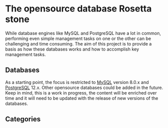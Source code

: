 # The opensource database Rosetta stone

While database engines like MySQL and PostgreSQL have a lot in common, performing even simple management tasks on one or the other can be challenging and time consuming.  The aim of this project is to provide a basis as how these databases works and how to accomplish key management tasks.

## Databases

As a starting point, the focus is restricted to [MySQL](https://dev.mysql.com/) version 8.0.x and [PostgreSQL](https://postgresql.org) 12.x. Other opensource databases could be added in the future.  Keep in mind, this is a work in progress, the content will be enriched over time and it will need to be updated with the release of new versions of the databases. 

## Categories

